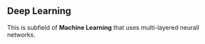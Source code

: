 ## Deep Learning

This is subfield of __Machine Learning__ that uses multi-layered neurall networks.